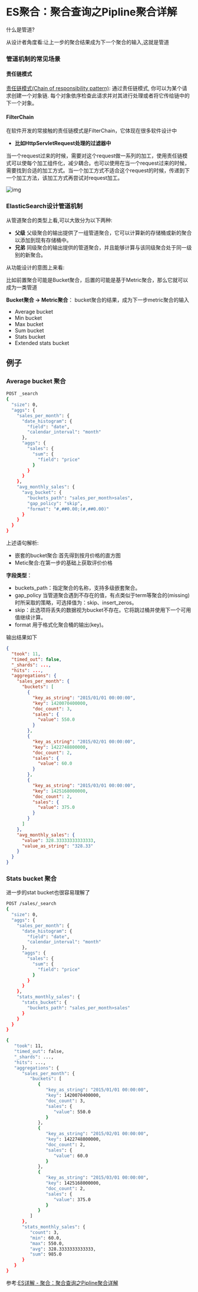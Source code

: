 # ES聚合：聚合查询之Pipline聚合详解

什么是管道?

从设计者角度看:让上一步的聚合结果成为下一个聚合的输入,这就是管道

### 管道机制的常见场景

#### 责任链模式

[责任链模式(Chain of responsibility pattern)](): 通过责任链模式, 你可以为某个请求创建一个对象链. 每个对象依序检查此请求并对其进行处理或者将它传给链中的下一个对象。

#### FilterChain

在软件开发的常接触的责任链模式是FilterChain，它体现在很多软件设计中

- **比如HttpServletRequest处理的过滤器中**

当一个request过来的时候，需要对这个request做一系列的加工，使用责任链模式可以使每个加工组件化，减少耦合。也可以使用在当一个request过来的时候，需要找到合适的加工方式。当一个加工方式不适合这个request的时候，传递到下一个加工方法，该加工方式再尝试对request加工。

![img](https://pdai.tech/_images/tomcat/tomcat-x-pipline-5.jpg)



### ElasticSearch设计管道机制

从管道聚合的类型上看,可以大致分为以下两种:

- **父级** 父级聚合的输出提供了一组管道聚合，它可以计算新的存储桶或新的聚合以添加到现有存储桶中。
- **兄弟** 同级聚合的输出提供的管道聚合，并且能够计算与该同级聚合处于同一级别的新聚合。



从功能设计的意图上来看:

比如前置聚合可能是Bucket聚合，后置的可能是基于Metric聚合，那么它就可以成为一类管道



**Bucket聚合 -> Metric聚合**： bucket聚合的结果，成为下一步metric聚合的输入

- Average bucket
- Min bucket
- Max bucket
- Sum bucket
- Stats bucket
- Extended stats bucket

## 例子

### Average bucket 聚合

```sh
POST _search
{
  "size": 0,
  "aggs": {
    "sales_per_month": {
      "date_histogram": {
        "field": "date",
        "calendar_interval": "month"
      },
      "aggs": {
        "sales": {
          "sum": {
            "field": "price"
          }
        }
      }
    },
    "avg_monthly_sales": {
      "avg_bucket": {
        "buckets_path": "sales_per_month>sales",
        "gap_policy": "skip",
        "format": "#,##0.00;(#,##0.00)"
      }
    }
  }
}
```

上述语句解析:

- 嵌套的bucket聚合:首先得到按月价格的直方图
- Metic聚合:在第一步的基础上获取评价价格

**字段类型**：

- buckets_path：指定聚合的名称，支持多级嵌套聚合。
- gap_policy 当管道聚合遇到不存在的值，有点类似于term等聚合的(missing)时所采取的策略，可选择值为：skip、insert_zeros。
- skip：此选项将丢失的数据视为bucket不存在。它将跳过桶并使用下一个可用值继续计算。
- format 用于格式化聚合桶的输出(key)。

输出结果如下

```json
{
  "took": 11,
  "timed_out": false,
  "_shards": ...,
  "hits": ...,
  "aggregations": {
    "sales_per_month": {
      "buckets": [
        {
          "key_as_string": "2015/01/01 00:00:00",
          "key": 1420070400000,
          "doc_count": 3,
          "sales": {
            "value": 550.0
          }
        },
        {
          "key_as_string": "2015/02/01 00:00:00",
          "key": 1422748800000,
          "doc_count": 2,
          "sales": {
            "value": 60.0
          }
        },
        {
          "key_as_string": "2015/03/01 00:00:00",
          "key": 1425168000000,
          "doc_count": 2,
          "sales": {
            "value": 375.0
          }
        }
      ]
    },
    "avg_monthly_sales": {
      "value": 328.33333333333333,
      "value_as_string": "328.33"
    }
  }
}
```

### Stats bucket 聚合

进一步的stat bucket也很容易理解了

```sh
POST /sales/_search
{
  "size": 0,
  "aggs": {
    "sales_per_month": {
      "date_histogram": {
        "field": "date",
        "calendar_interval": "month"
      },
      "aggs": {
        "sales": {
          "sum": {
            "field": "price"
          }
        }
      }
    },
    "stats_monthly_sales": {
      "stats_bucket": {
        "buckets_path": "sales_per_month>sales" 
      }
    }
  }
}

{
   "took": 11,
   "timed_out": false,
   "_shards": ...,
   "hits": ...,
   "aggregations": {
      "sales_per_month": {
         "buckets": [
            {
               "key_as_string": "2015/01/01 00:00:00",
               "key": 1420070400000,
               "doc_count": 3,
               "sales": {
                  "value": 550.0
               }
            },
            {
               "key_as_string": "2015/02/01 00:00:00",
               "key": 1422748800000,
               "doc_count": 2,
               "sales": {
                  "value": 60.0
               }
            },
            {
               "key_as_string": "2015/03/01 00:00:00",
               "key": 1425168000000,
               "doc_count": 2,
               "sales": {
                  "value": 375.0
               }
            }
         ]
      },
      "stats_monthly_sales": {
         "count": 3,
         "min": 60.0,
         "max": 550.0,
         "avg": 328.3333333333333,
         "sum": 985.0
      }
   }
}

```









参考:[ES详解 - 聚合：聚合查询之Pipline聚合详解](https://pdai.tech/md/db/nosql-es/elasticsearch-x-agg-pipeline.html)